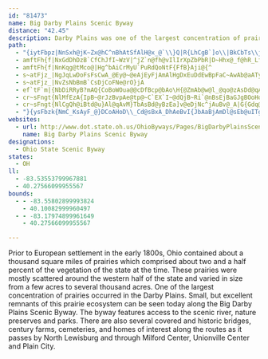 ```yaml
---
id: "81473"
name: Big Darby Plains Scenic Byway
distance: "42.45"
description: Darby Plains was one of the largest concentration of prairies in the early 1800s. Now, it contains a scenic river, historic homes, and more.
path:
  - "{iytFbpz|NnSxh@jK~Zx@hC^nBhAtSfAlH@x_@`\\}Q|R{LhCgB`]o\\|BkCbTs\\jLgTbB}EdB{NR}@dKqOn@s@fIwFn`@qSbEaBrj@wSbAQrR_B_@tGc@rK|CqA`MiKjI{Fn@eAfY{p@pn@wwAnQob@lBoF|GoPr@sA|j@}{@fHiIdLgMpM}PbA_CnAqEna@amAha@ykAx@}Bh@kCb@mIvAcU`@mChHk]"
  - amftFh{f|NxGdDhDzB`CfChJfI~WzV|^jZ`n@fh@vIlIrXpZbPbR|D~Hhx@_f@hR_LfEuB~BKhf@~HzKtAfX^u@gGI{EHyA^kEnBcNl@uFbCkh@xAk`@NyAhAoE~Tat@jBiHp@mE{FkBgAGg}@aLyKyDiv@aKsBMeAL}Bz@{NzMmB^kB_Awb@e^iEaAcNqBIeTb@{Jr@{Vv@eRkTyPuA{BwDiK
  - amftFh{f|NnKqg@tMco@|Hg^bAiCrMyU`PuRdQoNtF{FfB}Aji@{^
  - s~atFjz_|NgJqLwDoFsFsCwA_@Ey@~@eAjEyFjAmAlHgDxEuDdEwBpFaC~AwAb@aATy@vAiIz@eL^uA|DkHbBoBr@i@nAg@|Cs@hEEjGL
  - s~atFjz_|NvZsNbBmB`CsDjCoFNe@rO}jA
  - ef`tF`m|{NbDiRRyB?mAQ{CoBoWOua@@cDfBcp@bAo\H{@ZmAb@w@l_@qo@zAsDd@qAt@{D|CoR
  - cr~sFngt{NlMfEzA{IpB~@rJzBvpAe@tp@~C`EX`I~@dQjB~Ri`@nBsEjBaGJgBOoHo@}QCeBB}@fKagAf@mGmTkCcAAoCrA_MzGgIxC}AJoc@Kh@{d@pA_a@vC_c@EyD_@qDoA}F
  - cr~sFngt{NlCgQh@iBtd@u}Al@qAvM}TbAsBd@yBzEa]v@eDjNc^jAuBv@_A|G{Gdq@gg@
  - "}{ysFbzk{NmC_KsAyF_@}DCoAHoD\\_Cd@sBxA_DhAeBvI{JbAaBjAmDl@sEb@uITgClF{VpGa^bB}G|B}Lr@iRfCq|@Z{FZmDh@}CzBuI`AsE`AaJlAm`@bCw}@h@mM^oE|AuJbI}]|@gHTwDBcI[_Jk@oJ{@iGy@kD}AgEoCkFgHwLs@sBi@mC_@eFiBmz@[iG}@iHoDuUkDuNVc@Ck@Yc@c@AmEwQu@mDUyCCqBn@}IXqE"
websites:
  - url: http://www.dot.state.oh.us/OhioByways/Pages/BigDarbyPlainsScenicByway.aspx
    name: Big Darby Plains Scenic Byway
designations:
  - Ohio State Scenic Byway
states:
  - OH
ll:
  - -83.53553799967881
  - 40.27566099955567
bounds:
  - - -83.55802899993824
    - 40.10082999960497
  - - -83.17974899961649
    - 40.27566099955567

---
```


Prior to European settlement in the early 1800s, Ohio contained about a thousand square miles of prairies which comprised about two and a half percent of the vegetation of the state at the time. These prairies were mostly scattered around the western half of the state and varied in size from a few acres to several thousand acres. One of the largest concentration of prairies occurred in the Darby Plains. Small, but excellent remnants of this prairie ecosystem can be seen today along the Big Darby Plains Scenic Byway. The byway features access to the scenic river, nature preserves and parks. There are also several covered and historic bridges, century farms, cemeteries, and homes of interest along the routes as it passes by North Lewisburg and through Milford Center, Unionville Center and Plain City.
